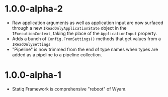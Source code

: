 # 1.0.0-alpha-2

- Raw application arguments as well as application input are now surfaced through a new `IReadOnlyApplicationState` object in the `IExecutionContext`, taking the place of the `ApplicationInput` property.
- Adds a bunch of `Config.FromSettings()` methods that get values from a `IReadOnlySettings`
- "Pipeline" is now trimmed from the end of type names when types are added as a pipeline to a pipeline collection.

# 1.0.0-alpha-1

- Statiq Framework is comprehensive "reboot" of Wyam.